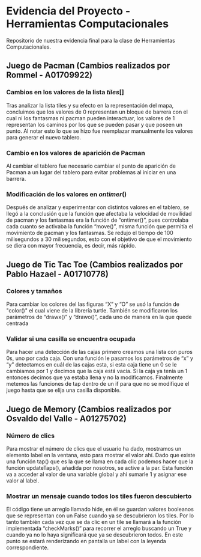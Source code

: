 # Evidencia del Proyecto - Herramientas Computacionales
Repositorio de nuestra evidencia final para la clase de Herramientas Computacionales.


## Juego de Pacman (Cambios realizados por Rommel - A01709922)

### Cambios en los valores de la lista _tiles_[]
Tras analizar la lista tiles y su efecto en la representación del mapa, concluimos que los valores de 0 representan un bloque de barrera con el cual ni los fantasmas ni pacman pueden interactuar, los valores de 1 representan los caminos por los que se pueden pasar y que poseen un punto. Al notar esto lo que se hizo fue reemplazar manualmente los valores para generar el nuevo tablero.


### Cambio en los valores de aparición de Pacman
Al cambiar el tablero fue necesario cambiar el punto de aparición de Pacman a un lugar del tablero para evitar problemas al iniciar en una barrera.


### Modificación de los valores en _ontimer_()
Después de analizar y experimentar con distintos valores en el tablero, se llegó a la conclusión que la función que afectaba la velocidad de movilidad de pacman y los fantasmas era la función de “ontimer()”, pues controlaba cada cuanto se activaba la función “move()”, misma función que permitía el movimiento de pacman y los fantasmas. Se redujo el tiempo de 100 milisegundos a 30 milisegundos, esto con el objetivo de que el movimiento se diera con mayor frecuencia, es decir, más rápido.



## Juego de Tic Tac Toe (Cambios realizados por Pablo Hazael - A01710778)

### Colores y tamaños

Para cambiar los colores del las figuras “X” y “O” se usó la función de "color()" el cual
viene de la librería turtle. También se modificaron los parámetros de “drawx()” y 
“drawo()”, cada uno de manera en la que quede centrada


### Validar si una casilla se encuentra ocupada

Para hacer una detección de las cajas primero creamos una lista con puros 0s, uno por cada caja.
Con una función le pasamos los parámetros de “x” y “y” detectamos en cuál de las cajas esta,
si esta caja tiene un 0 se le cambiamos por 1 y decimos que la caja está vacía.
Si la caja ya tenía un 1 entonces decimos que ya estaba llena y no la modificamos.
Finalmente metemos las funciones de tap dentro de un if para que no se
modifique el juego hasta que se elija una casilla disponible.



## Juego de Memory (Cambios realizados por Osvaldo del Valle - A01275702)

### Número de clics 

Para mostrar el número de clics que el usuario ha dado, mostramos un elemento label en la ventana,
esto para mostrar el valor ahí.
Dado que existe una función tap() que es la que se llama en cada clic podemos hacer que la función
updateTaps(), añadida por nosotros, se active a la par.
Esta función va a acceder al valor de una variable global y ahí sumarle 1 y asignar ese valor al label.


### Mostrar un mensaje cuando todos los tiles fueron descubierto

El código tiene un arreglo llamado hide, en él se guardan valores booleanos que se representan con un
False cuando ya se descubrieron los tiles.
Por lo tanto también cada vez que se da clic en un tile se llamará a la función implementada
“checkMarks()” para recorrer el arreglo buscando un True y cuando ya no lo haya significará que ya se descubrieron todos.
En este punto se estará renderizando en pantalla un label con la leyenda correspondiente.
